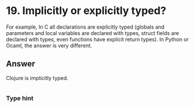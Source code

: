 # 19. Implicitly or explicitly typed? 

For example, In C all declarations are explicitly typed (globals and parameters and local variables are declared with types, struct fields are declared with types, even functions have explicit return types). In Python or Ocaml, the answer is very different.

## Answer

Clojure is implicitly typed. 

```clojure
```

### Type hint